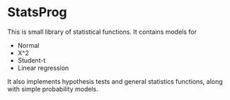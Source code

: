 StatsProg
=========
This is small library of statistical functions. It contains models for
- Normal
- X^2
- Student-t
- Linear regression

It also implements hypothesis tests and general statistics functions, along
with simple probability models.
